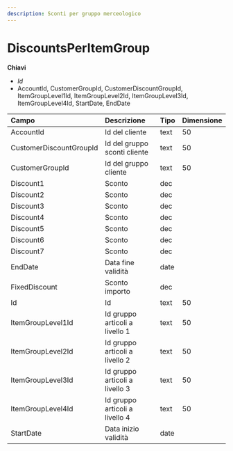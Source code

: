 ```yaml
---
description: Sconti per gruppo merceologico
---
```


# DiscountsPerItemGroup

**Chiavi**

* _Id_
* AccountId, CustomerGroupId, CustomerDiscountGroupId, ItemGroupLevel1Id, ItemGroupLevel2Id, ItemGroupLevel3Id, ItemGroupLevel4Id, StartDate, EndDate

| Campo | Descrizione | Tipo | Dimensione |
| :--- | :--- | :--- | :--- |
| AccountId | Id del cliente | text | 50 |
| CustomerDiscountGroupId | Id del gruppo sconti cliente | text | 50 |
| CustomerGroupId | Id del gruppo cliente | text | 50 |
| Discount1 | Sconto | dec |  |
| Discount2 | Sconto | dec |  |
| Discount3 | Sconto | dec |  |
| Discount4 | Sconto | dec |  |
| Discount5 | Sconto | dec |  |
| Discount6 | Sconto | dec |  |
| Discount7 | Sconto | dec |  |
| EndDate | Data fine validità | date |  |
| FixedDiscount | Sconto importo | dec |  |
| Id | Id | text | 50 |
| ItemGroupLevel1Id | Id gruppo articoli a livello 1 | text | 50 |
| ItemGroupLevel2Id | Id gruppo articoli a livello 2 | text | 50 |
| ItemGroupLevel3Id | Id gruppo articoli a livello 3 | text | 50 |
| ItemGroupLevel4Id | Id gruppo articoli a livello 4 | text | 50 |
| StartDate | Data inizio validità | date |  |
